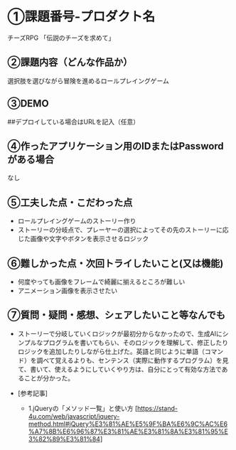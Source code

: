 # ①課題番号-プロダクト名
チーズRPG 「伝説のチーズを求めて」

## ②課題内容（どんな作品か）
選択肢を選びながら冒険を進めるロールプレイングゲーム

## ③DEMO
##デプロイしている場合はURLを記入（任意）

## ④作ったアプリケーション用のIDまたはPasswordがある場合
なし

## ⑤工夫した点・こだわった点
- ロールプレイングゲームのストーリー作り
- ストーリーの分岐点で、プレーヤーの選択によってその先のストーリーに応じた画像や文字やボタンを表示させるロジック

## ⑥難しかった点・次回トライしたいこと(又は機能)
- 何度やっても画像をフレームで綺麗に揃えるところが難しい
- アニメーション画像を表示させたい

## ⑦質問・疑問・感想、シェアしたいこと等なんでも
- ストーリーで分岐していくロジックが最初分からなかったので、生成AIにシンプルなプログラムを書いてもらい、そのロジックを理解して、修正したりロジックを追加したりしながら仕上げた。英語と同じように単語（コマンド）を調べて覚えるよりも、センテンス（実際に動作するプログラム）を見て、書いて、使えるようにしていくやり方は、自分にとって有効な方法であることが分かった。

- [参考記事]
  - 1.jQueryの「メソッド一覧」と使い方 [https://stand-4u.com/web/javascript/jquery-method.html#jQuery%E3%81%AE%E5%9F%BA%E6%9C%AC%E6%A7%8B%E6%96%87%E3%81%AE%E3%81%8A%E3%81%95%E3%82%89%E3%81%84]

